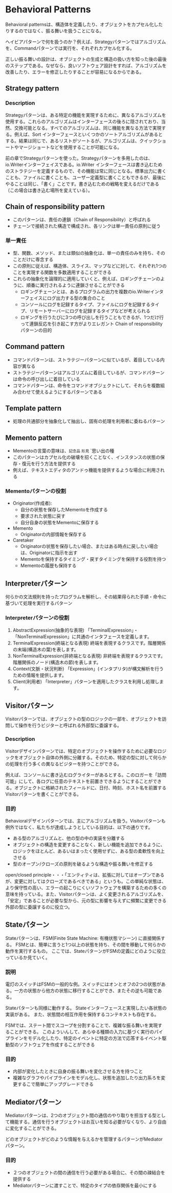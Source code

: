 # Behavioral Patterns

 Behavioral patternsは、構造体を定義したり、オブジェクトをカプセル化したりするのではなく、振る舞いを扱うことになる。

ヘイビアパターンで何を扱うのか？例えば、Strategyパターンではアルゴリズムを、Commandパターンでは実行を、それぞれカプセル化する。

正しい振る舞いの設計は、オブジェクトの生成と構造の扱い方を知った後の最後のステップである。なぜなら、良いソフトウェア設計をすれば、アルゴリズムを改善したり、エラーを修正したりすることが容易になるからである。

## Strategy pattern

### Description

Strategyパターンは、ある特定の機能を実現するために、異なるアルゴリズムを使用する。これらのアルゴリズムはインターフェースの後ろに隠されており、当然、交換可能となる。すべてのアルゴリズムは、同じ機能を異なる方法で実現する。例えば、Sort インターフェースといくつかのソートアルゴリズムがあるとする。結果は同じで、あるリストがソートるが、アルゴリズムは、クイックショートやマージショートなどを使用することが可能になる。

前の章でStrategyパターンを使った。Strategyパターンを多用したのは、io.Writerインターフェイスである。io.Writer インターフェースは書き込むためのストラテジーを定義するもので、その機能は常に同じとなる。標準出力に書くことも、ファイルに書くことも、ユーザー定義型に書くこともできるが、最後にやることは同じ、「書く」ことです。書き込むための戦略を変えるだけである（この場合は書き込む場所を変えている）。

## Chain of responsibility pattern

- このパターンは、責任の連鎖（Chain of Responsibility）と呼ばれる
- チェーンで接続された構造で構成され、各リンクは単一責任の原則に従う

### 単一責任

- 型、関数、メソッド、または類似の抽象化は、単一の責任のみを持ち、そのことだけに専念する
- この原則に従えば、構造体、スライス、マップなどに対して、それぞれ1つのことを実現する関数を多数適用することができる
- これらの抽象化を論理的に適用していくと、例えば、ロギングチェーンのように、順番に実行されるように連鎖させることができる
  - ロギングチェーンとは、あるプログラムの出力を複数のio.Writerインターフェイスにログ出力する型の集合のこと
  - コンソールにログを記録するタイプ、ファイルにログを記録するタイプ、リモートサーバーにログを記録するタイプなどが考えられる
  - ロギングを行うたびに3つの呼び出しを行うこともできるが、1つだけ行って連鎖反応を引き起こす方がよりエレガント
Chain of responsibilityパターンの目的

## Command pattern

- コマンドパターンは、ストラテジーパターンに似ているが、着目している内容が異なる
- ストラテジーパターンはアルゴリズムに着目しているが、コマンドパターンは命令の呼び出しに着目している
- コマンドパターンは、命令をコマンドオブジェクトにして、それらを複数組み合わせて使えるようにするパターンである

## Template pattern

- 処理の共通部分を抽象化して抽出し、固有の処理を利用者に委ねるパターン

## Memento pattern

- Mementoの言葉の意味は、`記念品` `形見` `思い出の種
- このパターンはカプセル化の破壊を招くことなく、インスタンスの状態の保存・復元を行う方法を提供する
- 例えば、テキストエディタのアンドゥ機能を提供するような場合に利用される

### Mementoパターンの役割

- Originator(作成者):
  - 自分の状態を保存したMementoを作成する
  - 要求された状態に戻す
  - 自分自身の状態をMementoに保存する
- Memento
  - Originatorの内部情報を保存する
- Caretaker
  - Originatorの状態を保存したい場合、またはある時点に戻したい場合は、Originatorに指示を出す
  - Mementoを保持するタイミング・戻すタイミングを保持する役割を持つ
  - Mementoの履歴も保持する

## Interpreterパターン

何らかの文法規則を持ったプログラムを解析し、その結果得られた手順・命令に基づいて処理を実行するパターン

### Interpreterパターンの役割

1. AbstractExpression(抽象的な表現)
「TerminalExpression」・「NonTerminalExpression」に共通のインタフェースを定義します。
2. TerminalExpression(終端となる表現)
終端を表現するクラスです。階層関係の末端(構造木の葉)を表します。
3. NonTerminalExpression(非終端となる表現)
非終端を表現するクラスです。階層関係のノード(構造木の節)を表します。
4. Context(文脈・状況判断)
「Expression」(インタプリタ)が構文解析を行うための情報を提供します。
5. Client(利用者)
「Interpreter」パターンを適用したクラスを利用し処理します。

## Visitorパターン

Visitorパターンでは、オブジェクトの型のロジックの一部を、オブジェクトを訪問して操作を行うビジターと呼ばれる外部型に委譲する。

### Description

Visitorデザインパターンでは、特定のオブジェクトを操作するために必要なロジックをオブジェクト自体の外側に分離する。そのため、特定の型に対して何らかの処理を行う多くの異なるビジターを持つことができる。

例えば、コンソールに書き込むログライターがあるとする。このロガーを「訪問可能」にして、各ログに任意のテキストを前置きできるようにすることができる。オブジェクトに格納されたフィールドに、日付、時刻、ホスト名を前置するVisitorパターンを書くことができる。

### 目的

Behavioralデザインパターンでは、主にアルゴリズムを扱う。Visitorパターンも例外ではなく、私たちが達成しようとしている目的は、以下の通りです。

- ある型のアルゴリズムと、他の型の中の実装を分離する
- オブジェクトの構造を変更することなく、新しい機能を追加できるように、ロジックをほとんど、あるいはまったく使用せずに、ある型の柔軟性を向上させる
- 型のオープン/クローズの原則を破るような構造や振る舞いを修正する

open/closed principle・・・「エンティティは、拡張に対してはオープンであるが、変更に対してはクローズであるべきである」というも。この単純な状態は、より保守性の高い、エラーの起こりにくいソフトウェアを構築するための多くの意味を持っている。また、Visitorパターンは、よく変更されるアルゴリズムを、「安定」であることが必要な型から、元の型に影響を与えずに頻繁に変更できる外部の型に委譲するのに役立つ。

## Stateパターン

Stateパターンは、FSM(Finite State Machine: 有機状態マシーン) に直接関係する。
FSMとは、簡単に言うと1つ以上の状態を持ち、その間を移動して何らかの動作を実行するもの。
ここでは、StateパターンがFSMの定義にどのように役立っているか見ていく。

### 説明

電灯のスイッチはFSMの一般的な例。スイッチにはオンとオフの2つの状態がある。一方の状態から他方の状態に移行することができ、またその逆も可能である。

Stateパターンも同様に動作する。
Stateインターフェースと実現したい各状態の実装がある。
また、状態間の相互作用を保持するコンテキストも存在する。

FSMでは、ステート間でスコープを分割することで、複雑な振る舞いを実現することができる。
このよういんして、あらゆる種類の入力に基づく実行のパイプラインをモデル化したり、特定のイベントに特定の方法で応答するイベント駆動型のソフトウェアを作成することができる

### 目的

- 内部が変化したときに自身の振る舞いを変化させる方を持つこと
- 複雑なグラフやパイプラインをモデル化し、状態を追加したり出力系ろを変更するこで簡単にアップグレードできる

## Mediatorパターン

Mediatorパターンは、2つのオブジェクト間の通信のやり取りを担当する型として機能する。通信を行うオブジェクトはお互いを知る必要がなくなり、より自由に変化することができる。

どのオブジェクトがどのような情報を与えるかを管理するパターンがMediatorパターン。

### 目的

- ２つのオブジェクトの間の通信を行う必要がある場合に、その間の疎結合を提供する
- Mediatorパターンに渡すことで、特定のタイプの依存関係を最小にする
